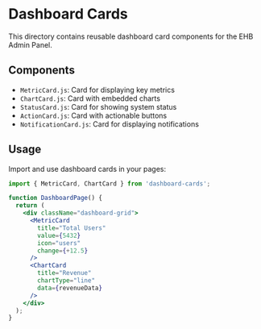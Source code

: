 # Dashboard Cards

This directory contains reusable dashboard card components for the EHB Admin Panel.

## Components

- `MetricCard.js`: Card for displaying key metrics
- `ChartCard.js`: Card with embedded charts
- `StatusCard.js`: Card for showing system status
- `ActionCard.js`: Card with actionable buttons
- `NotificationCard.js`: Card for displaying notifications

## Usage

Import and use dashboard cards in your pages:

```jsx
import { MetricCard, ChartCard } from 'dashboard-cards';

function DashboardPage() {
  return (
    <div className="dashboard-grid">
      <MetricCard 
        title="Total Users" 
        value={5432} 
        icon="users" 
        change={+12.5} 
      />
      <ChartCard 
        title="Revenue" 
        chartType="line" 
        data={revenueData} 
      />
    </div>
  );
}
```